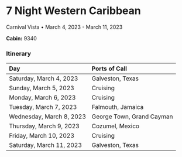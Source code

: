 # 7 Night Western Caribbean

Carnival Vista • March 4, 2023 - March 11, 2023

**Cabin:** 9340

### Itinerary

| Day                      | Ports of Call                      |
| :----------------------- | :--------------------------------- |
| Saturday, March 4, 2023  | Galveston, Texas                   |
| Sunday, March 5, 2023    | Cruising                           |
| Monday, March 6, 2023    | Cruising                           |
| Tuesday, March 7, 2023   | Falmouth, Jamaica                  |
| Wednesday, March 8, 2023 | George Town, Grand Cayman          |
| Thursday, March 9, 2023  | Cozumel, Mexico                    |
| Friday, March 10, 2023   | Cruising                           |
| Saturday, March 11, 2023 | Galveston, Texas                   |
